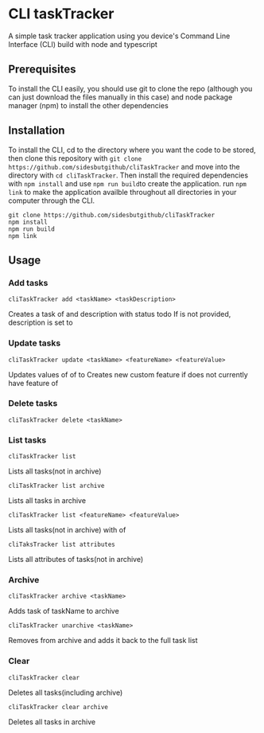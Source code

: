 # CLI taskTracker

A simple task tracker application using you device's Command Line Interface (CLI) build with node and typescript

## Prerequisites
To install the CLI easily, you should use git to clone the repo (although you can just download the files manually in this case) and node package manager (npm) to install the other dependencies

## Installation
To install the CLI, cd to the directory where you want the code to be stored, then clone this repository with `git clone https://github.com/sidesbutgithub/cliTaskTracker` and move into the directory with `cd cliTaskTracker`. Then install the required dependencies with `npm install` and use `npm run build`to create the application. run `npm link` to make the application availble throughout all directories in your computer through the CLI.

```
git clone https://github.com/sidesbutgithub/cliTaskTracker
npm install
npm run build
npm link
```

## Usage

### Add tasks
```
cliTaskTracker add <taskName> <taskDescription>
```
Creates a task of <taskName> and description <taskDescription> with status todo
If <taskDescription> is not provided, description is set to <taskName> 

### Update tasks
```
cliTaskTracker update <taskName> <featureName> <featureValue>
```
Updates values of <featureName> of <taskName> to <featureValue>
Creates new custom feature if <taskName> does not currently have feature of <featureName>

### Delete tasks
```
cliTaskTracker delete <taskName>
```

### List tasks
```
cliTaskTracker list
```
Lists all tasks(not in archive)

```
cliTaskTracker list archive
```
Lists all tasks in archive

```
cliTaskTracker list <featureName> <featureValue>
```
Lists all tasks(not in archive) with <featureName> of <featureValue>

```
cliTaksTracker list attributes
```
Lists all attributes of tasks(not in archive)

### Archive
```
cliTaskTracker archive <taskName>
```
Adds task of taskName to archive

```
cliTaskTracker unarchive <taskName>
```
Removes <taskName> from archive and adds it back to the full task list

### Clear
```
cliTaskTracker clear
```
Deletes all tasks(including archive)
```
cliTaskTracker clear archive
```
Deletes all tasks in archive
```
